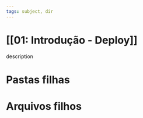 ```yaml
---
tags: subject, dir
---
```


# [[01: Introdução - Deploy]]

description

# Pastas filhas



# Arquivos filhos


